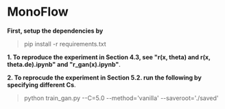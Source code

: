 # MonoFlow

**First, setup the dependencies by**
>pip install -r requirements.txt


**1. To reproduce the experiment in Section 4.3, see "r(x, theta) and r(x, theta.de).ipynb" and "r_gan(x).ipynb"**.


**2. To reprocude the experiment in Section 5.2. run the following by specifying different Cs**.
>python train_gan.py --C=5.0 --method='vanilla' --saveroot='./saved'
